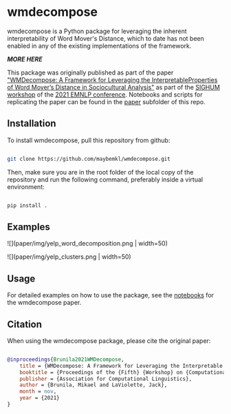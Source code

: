 # wmdecompose

wmdecompose is a Python package for leveraging the inherent interpretability of Word Mover's Distance, which to date has not been enabled in any of the existing implementations of the framework. 

***MORE HERE***

This package was originally published as part of the paper ["WMDecompose: A Framework for Leveraging the InterpretableProperties of Word Mover’s Distance in Sociocultural Analysis"](https://github.com/maybemkl/wmdecompose/tree/master/paper) as part of the [SIGHUM workshop](https://sighum.wordpress.com/events/latech-clfl-2021/) of the [2021 EMNLP conference](https://2021.emnlp.org/). Notebooks and scripts for replicating the paper can be found in the [paper](https://github.com/maybemkl/wmdecompose/tree/master/paper) subfolder of this repo.

## Installation

To install wmdecompose, pull this repository from github:

```bash

git clone https://github.com/maybemkl/wmdecompose.git

```

Then, make sure you are in the root folder of the local copy of the repository and run the following command, preferably inside a virtual environment:


```bash

pip install .

```

## Examples

![](paper/img/yelp_word_decomposition.png | width=50)

![](paper/img/yelp_clusters.png | width=50)

## Usage

For detailed examples on how to use the package, see the [notebooks](https://github.com/maybemkl/wmdecompose/tree/master/paper/notebooks) for the wmdecompose paper.

## Citation

When using the wmdecompose package, please cite the original paper:

```bibtex

@inproceedings{Brunila2021WMDecompose,
    title = {WMDecompose: A Framework for Leveraging the Interpretable Properties of Word Mover’s Distance in Sociocultural Analysis},
    booktitle = {Proceedings of the {Fifth} {Workshop} on {Computational} {Linguistics} for {Cultural Heritage}, {Social Sciences}, {Humanities} and {Literature}},
    publisher = {Association for Computational Linguistics},
    author = {Brunila, Mikael and LaViolette, Jack},
    month = nov,
    year = {2021}
}

```
